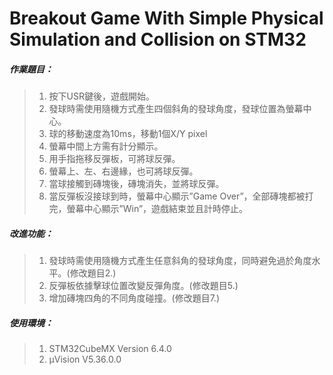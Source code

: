 # Breakout Game With Simple Physical Simulation and Collision on STM32

##### 作業題目：
>  1. 按下USR鍵後，遊戲開始。
>  2. 發球時需使用隨機方式產生四個斜角的發球角度，發球位置為螢幕中心。
>  3. 球的移動速度為10ms，移動1個X/Y pixel
>  4. 螢幕中間上方需有計分顯示。
>  5. 用手指拖移反彈板，可將球反彈。
>  6. 螢幕上、左、右邊緣，也可將球反彈。
>  7. 當球接觸到磚塊後，磚塊消失，並將球反彈。
>  8. 當反彈板沒接球到時，螢幕中心顯示”Game Over”，全部磚塊都被打完，螢幕中心顯示”Win”，遊戲結束並且計時停止。

##### 改進功能：
>  1. 發球時需使用隨機方式產生任意斜角的發球角度，同時避免過於角度水平。(修改題目2.)
>  2. 反彈板依據擊球位置改變反彈角度。(修改題目5.)
>  3. 增加磚塊四角的不同角度碰撞。(修改題目7.)

##### 使用環境：
>  1. STM32CubeMX Version 6.4.0
>  2. µVision V5.36.0.0
